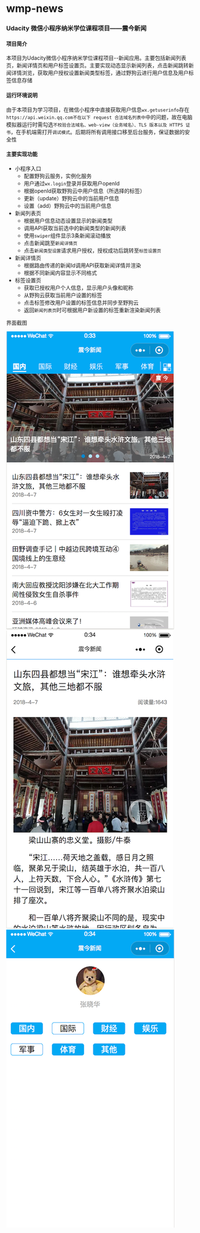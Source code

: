 # wmp-news

### Udacity 微信小程序纳米学位课程项目——震今新闻



#### 项目简介

本项目为Udacity微信小程序纳米学位课程项目--新闻应用。主要包括新闻列表页，新闻详情页和用户标签设置页。主要实现动态显示新闻列表，点击新闻跳转新闻详情浏览，获取用户授权设置新闻类型标签，通过野狗云进行用户信息及用户标签信息存储

#### 运行环境说明

由于本项目为学习项目，在微信小程序中直接获取用户信息`wx.getuserinfo`存在`https://api.weixin.qq.com不在以下 request 合法域名列表中`中的问题，故在电脑模拟器运行时需勾选`不校验合法域名、web-view（业务域名）、TLS 版本以及 HTTPS 证书`，在手机端需打开`调试模式`。后期将所有调用接口移至后台服务，保证数据的安全性

#### 主要实现功能

- 小程序入口
  - 配置野狗云服务，实例化服务
  - 用户通过`wx.login`登录并获取用户openId
  - 根据openId获取野狗云中用户信息（所选择的标签）
  - 更新（update）野狗云中的当前用户信息
  - 设置（add）野狗云中的当前用户信息
- 新闻列表页
  - 根据用户信息动态设置显示的新闻类型
  - 调用API获取当前选中的新闻类型的新闻列表
  - 使用`swiper`组件显示3条新闻滚动播放
  - 点击新闻跳至`新闻详情页`
  - 点击`新闻类型设置`请求用户授权，授权成功后跳转至`标签设置页`
- 新闻详情页
  - 根据路由传递的新闻Id调用API获取新闻详情并渲染
  - 根据不同新闻内容显示不同格式
- 标签设置页
  - 获取已授权用户个人信息，显示用户头像和昵称
  - 从野狗云获取当前用户设置的标签
  - 点击标签修改用户设置的标签信息并同步至野狗云
  - 返回`新闻列表页`时可根据用户新设置的标签重新渲染新闻列表

界面截图

![tag-setting](./images/screenshot/news-list.png)
![tag-setting](./images/screenshot/news-detail.png)
![tag-setting](./images/screenshot/tag-setting.png)


